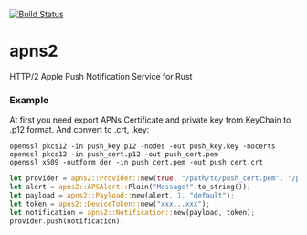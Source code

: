 [![Build Status](https://travis-ci.org/tkabit/apns2.svg?branch=master)](https://travis-ci.org/tkabit/apns2)
# apns2
HTTP/2 Apple Push Notification Service for Rust

### Example

At first you need export APNs Certificate and private key from KeyChain to .p12 format. And convert to .crt, .key:
```shell
openssl pkcs12 -in push_key.p12 -nodes -out push_key.key -nocerts
openssl pkcs12 -in push_cert.p12 -out push_cert.pem
openssl x509 -outform der -in push_cert.pem -out push_cert.crt
```

```rust
let provider = apns2::Provider::new(true, "/path/to/push_cert.pem", "/path/to/push_key.key");
let alert = apns2::APSAlert::Plain("Message!".to_string());
let payload = apns2::Payload::new(alert, 1, "default");
let token = apns2::DeviceToken::new("xxx...xxx");
let notification = apns2::Notification::new(payload, token);
provider.push(notification);
```
